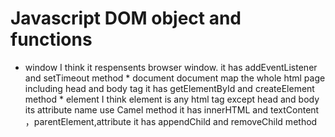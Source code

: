 # Javascript DOM object and functions
* window
I think it respensents browser window.
it has addEventListener and setTimeout method
         * document
document map the whole html page including head and body tag
it has getElementById and createElement method
                      * element
  I think element is any html tag except head and body
 its attribute name use Camel method
  it has innerHTML and textContent ，parentElement,attribute
it has appendChild and removeChild method

